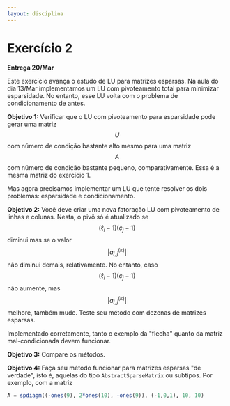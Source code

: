 ```yaml
---
layout: disciplina
---
```

# Exercício 2

**Entrega 20/Mar**

Este exercício avança o estudo de LU para matrizes esparsas.
Na aula do dia 13/Mar implementamos um LU com pivoteamento total para minimizar
esparsidade. No entanto, esse LU volta com o problema de condicionamento de
antes.

**Objetivo 1:** Verificar que o LU com pivoteamento para esparsidade pode gerar
uma matriz $$U$$ com número de condição bastante alto mesmo para uma matriz $$A$$ com
número de condição bastante pequeno, comparativamente. Essa é a mesma matriz
do exercício 1.

Mas agora precisamos implementar um LU que tente resolver os dois problemas:
esparsidade e condicionamento.

**Objetivo 2:** Você deve criar uma nova fatoração LU com pivoteamento de linhas
e colunas. Nesta, o pivô só é atualizado se $$ (\ell_i-1)(c_j-1) $$ diminui mas
se o valor $$ \vert a^{(k)}_{i,j}\vert $$ não diminui demais, relativamente.
No entanto, caso $$ (\ell_i-1)(c_j-1) $$ não aumente, mas $$ \vert a^{(k)}_{i,j}\vert $$
melhore, também mude.
Teste seu método com dezenas de matrizes esparsas.

Implementado corretamente, tanto o exemplo da "flecha" quanto da matriz
mal-condicionada devem funcionar.

**Objetivo 3:** Compare os métodos.

**Objetivo 4:** Faça seu método funcionar para matrizes esparsas "de verdade",
isto é, aquelas do tipo `AbstractSparseMatrix` ou subtipos.
Por exemplo, com a matriz
```julia
A = spdiagm((-ones(9), 2*ones(10), -ones(9)), (-1,0,1), 10, 10)
```
